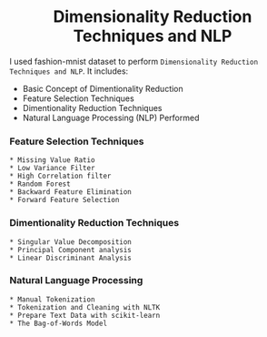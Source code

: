<h1 align = 'center'><b> Dimensionality Reduction Techniques and NLP </b> </h1>

I used fashion-mnist dataset to perform `Dimensionality Reduction Techniques and NLP`. It includes: 

* Basic Concept of Dimentionality Reduction
* Feature Selection Techniques
* Dimentionality Reduction Techniques
* Natural Language Processing (NLP) Performed

### **Feature Selection Techniques**

```
* Missing Value Ratio
* Low Variance Filter
* High Correlation filter
* Random Forest
* Backward Feature Elimination
* Forward Feature Selection
```

### **Dimentionality Reduction Techniques**

```
* Singular Value Decomposition
* Principal Component analysis
* Linear Discriminant Analysis
```

### **Natural Language Processing**

```
* Manual Tokenization
* Tokenization and Cleaning with NLTK
* Prepare Text Data with scikit-learn
* The Bag-of-Words Model
```
